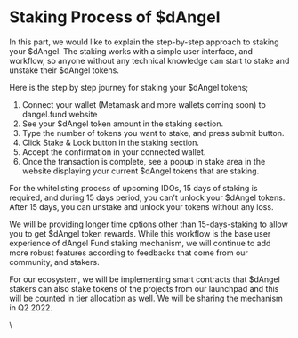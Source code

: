# Staking Process of $dAngel

In this part, we would like to explain the step-by-step approach to staking your $dAngel. The staking works with a simple user interface, and workflow, so anyone without any technical knowledge can start to stake and unstake their $dAngel tokens.

&#x20;

Here is the step by step journey for staking your $dAngel tokens;

1. Connect your wallet (Metamask and more wallets coming soon) to dangel.fund website
2. See your $dAngel token amount in the staking section.
3. Type the number of tokens you want to stake, and press submit button.
4. Click Stake & Lock button in the staking section.
5. Accept the confirmation in your connected wallet.
6. Once the transaction is complete, see a popup in stake area in the website displaying your current $dAngel tokens that are staking.

For the whitelisting process of upcoming IDOs, 15 days of staking is required, and during 15 days period, you can’t unlock your $dAngel tokens. After 15 days, you can unstake and unlock your tokens without any loss.

We will be providing longer time options other than 15-days-staking to allow you to get $dAngel token rewards. While this workflow is the base user experience of dAngel Fund staking mechanism, we will continue to add more robust features according to feedbacks that come from our community, and stakers.

For our ecosystem, we will be implementing smart contracts that $dAngel stakers can also stake tokens of the projects from our launchpad and this will be counted in tier allocation as well. We will be sharing the mechanism in Q2 2022.

\
